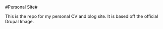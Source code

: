 #Personal Site#

This is the repo for my personal CV and blog site. It is based off the official Drupal Image.
